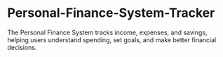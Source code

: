 # Personal-Finance-System-Tracker
The Personal Finance System tracks income, expenses, and savings, helping users understand spending, set goals, and make better financial decisions.
